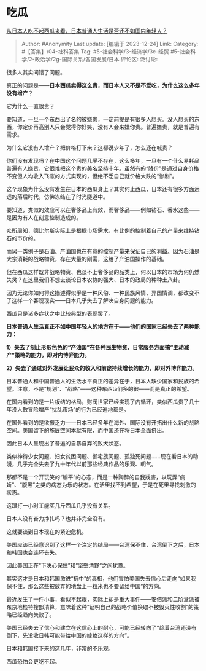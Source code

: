 # 吃瓜
[从日本人吃不起西瓜来看，日本普通人生活是否还不如国内年轻人？](https://www.zhihu.com/question/505679875/answer/3336675525)

> Author: #Anonymity
> Last update: [编辑于 2023-12-24]
> Link:
> Category: #【答集】/04-社科答集 
> Tag: #5-社会科学/3-经济学/3c-经贸 #5-社会科学/2-政治学/2g-国际关系/各国发展/日本 
> 评论区:
> 泛讨论:

很多人其实问错了问题。

真正的问题是——**日本西瓜卖得这么贵，而日本人又不是不爱吃，为什么这么多年没有增产**？

它为什么一直很贵？

要知道，一旦一个东西出了名的被嫌贵，一定前提是有很多人想买。没人想买的东西，你定价再高别人只会觉得你好笑，没有人会来嫌你贵。普遍嫌贵，就是普遍有需求。

为什么它没有人增产？把价格打下来？这都说少年了，怎么还在喊贵？

你们没有发现吗？在中国这个问题几乎不存在，这么多年，一旦有一个什么易耗品普遍有人嫌贵，它很难把这个贵的美名坚持十年。虽然有的“降价”是通过自身价格不变但人均收入飞涨的方式实现的，但绝不乏自己就价格大跌的“惨剧”。

这个现象为什么没有发生在日本的西瓜身上？其实何止西瓜，日本还有很多方面远远的落后时代，仿佛冻结在了时光隧道中。

要知道，类似的效应可以在奢侈品上有效，而奢侈品——例如钻石、香水这些——是因为有人在刻意控制造成的。

众所周知，德比尔斯实际上是根据市场需求，有比例的控制着自己的产量来维持钻石的市价的。

而另一类例子是石油。产油国也在有意的控制产量来保证自己的利益。因为石油是大宗消耗的战略物资，存在大量的刚需，这给了产油国操作的基础。

但在西瓜这样既非战略物资、也谈不上奢侈品的品类上，何以日本的市场为何仍然失灵？在这里我们不想去谈论日本农协的强大、日本的政局的种种土八卦。

因为无论你如何将这描述得似乎是一种风俗、一种民族风情、异国情调，都改变不了这样一个客观现实——日本几乎失去了解决自身问题的能力。

西瓜只是诸多症状之中比较典型的表现罢了。

  

**日本普通人生活真正不如中国年轻人的地方在于——他们的国家已经失去了两种能力：**

**1）失去了制止形形色色的“产油国”在各种民生物资、日常服务方面搞“主动减产”策略的能力，即对内博弈能力。**

**2）失去了通过对外发展让民众的收入和前途持续增长的能力，即对外博弈能力。**

日本普通人和中国普通人的生活水平真正的差异在于，日本人缺少国家和民族的希望。注意，不是“规划”、“战略”——这种东西ta们多的很——而是真正的希望。

在国内看到的是一片板结的格局，财阀世家已经实现了内循环，类似西瓜贵了几十年没人敢冒险增产“扰乱市场”的行为已经遍地都是。

在国外看到的是欲振乏力——日本已经多年在海外、国际没有开拓出什么新的战略空间。美国留下的施展空间本就有限，而中国还在将日本全面挤出。

因此日本人呈现出了普遍的自暴自弃的败犬状态。

类似神待少女问题、妇女贫困问题、御宅族问题、孤独死问题……现在看日本的动漫，几乎完全失去了九十年代以前那些经典作品的乐观、朝气。

那都不是一个开玩笑的“躺平”的心态，而是一种陶醉的自我戕害，以玩弄“病娇”、“腹黑”之类的病态为乐的状态。在活里找不到希望，于是在死里寻找刺激的状态。

这跟打一小时工能买几斤西瓜几乎没有关系。

日本人没有奋力挣扎吗？也并非完全没有。

这就要谈到日本现在的紧迫危机。

美国应该已经意识到了这样一个注定的结局——台湾保不住，台湾倒下之后，日本和韩国也会连环丧失。

因此美国正在“下决心保住”和“坚壁清野“之间犹豫。

其实这才是日本和韩国激进“抗中”的真相，他们害怕美国失去信心后走向“如果我保不住，那么这些被放弃的地盘上一粒米也不要留给中国”的方向。

最近发生了一件小事，看似不起眼，实际上却是重大事件——安倍派和二阶堂派被东京地检特搜部清算，意味着这种“证明自己的战略价值换取不被毁灭性收割”的策略已经趋向失败了。

美国已经失去了信心和建立在这信心上的耐心，可能已经转向了“趁着台湾还没有倒下，先没收日韩可能带给中国的嫁妆这样的方向”。

日本和韩国接下来的这几年，非常的不乐观。

西瓜恐怕会更吃不起。
